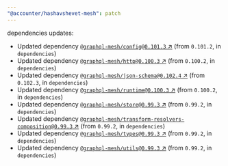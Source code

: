 ```yaml
---
"@accounter/hashavshevet-mesh": patch
---
```

dependencies updates:
  - Updated dependency [`@graphql-mesh/config@0.101.3` ↗︎](https://www.npmjs.com/package/@graphql-mesh/config/v/0.101.3) (from `0.101.2`, in `dependencies`)
  - Updated dependency [`@graphql-mesh/http@0.100.3` ↗︎](https://www.npmjs.com/package/@graphql-mesh/http/v/0.100.3) (from `0.100.2`, in `dependencies`)
  - Updated dependency [`@graphql-mesh/json-schema@0.102.4` ↗︎](https://www.npmjs.com/package/@graphql-mesh/json-schema/v/0.102.4) (from `0.102.3`, in `dependencies`)
  - Updated dependency [`@graphql-mesh/runtime@0.100.3` ↗︎](https://www.npmjs.com/package/@graphql-mesh/runtime/v/0.100.3) (from `0.100.2`, in `dependencies`)
  - Updated dependency [`@graphql-mesh/store@0.99.3` ↗︎](https://www.npmjs.com/package/@graphql-mesh/store/v/0.99.3) (from `0.99.2`, in `dependencies`)
  - Updated dependency [`@graphql-mesh/transform-resolvers-composition@0.99.3` ↗︎](https://www.npmjs.com/package/@graphql-mesh/transform-resolvers-composition/v/0.99.3) (from `0.99.2`, in `dependencies`)
  - Updated dependency [`@graphql-mesh/types@0.99.3` ↗︎](https://www.npmjs.com/package/@graphql-mesh/types/v/0.99.3) (from `0.99.2`, in `dependencies`)
  - Updated dependency [`@graphql-mesh/utils@0.99.3` ↗︎](https://www.npmjs.com/package/@graphql-mesh/utils/v/0.99.3) (from `0.99.2`, in `dependencies`)
